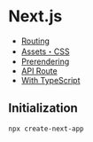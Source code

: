 # Next.js

- [Routing](routing.md)
- [Assets・CSS](assets.md)
- [Prerendering](prerendering.md)
- [API Route](apiroute.md)
- [With TypeScript](TypeScript.md)

## Initialization

```sh
npx create-next-app
```
